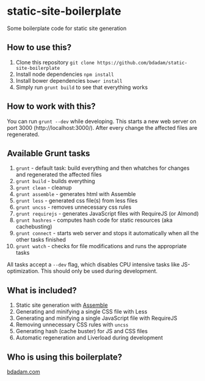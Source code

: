 static-site-boilerplate
=======================

Some boilerplate code for static site generation

## How to use this?
1. Clone this repository `git clone https://github.com/bdadam/static-site-boilerplate`
1. Install node dependencies `npm install`
1. Install bower dependencies `bower install`
1. Simply run `grunt build` to see that everything works

## How to work with this?
You can run `grunt --dev` while developing. This starts a new web server on port 3000 (http://localhost:3000/).
After every change the affected files are regenerated.

## Available Grunt tasks
1. `grunt` - default task: build everything and then whatches for changes and regenerated the affected files
1. `grunt build` - builds everything
1. `grunt clean` - cleanup
1. `grunt assemble` - generates html with Assemble
1. `grunt less` - generated css file(s) from less files
1. `grunt uncss` - removes unnecessary css rules
1. `grunt requirejs` - generates JavaScript files with RequireJS (or Almond)
1. `grunt hashres` - computes hash code for static resources (aka cachebusting)
1. `grunt connect` - starts web server and stops it automatically when all the other tasks finished
1. `grunt watch` - checks for file modifications and runs the appropriate tasks

All tasks accept a `--dev` flag, which disables CPU intensive tasks like JS-optimization. This should only be used during development.


## What is included?
1. Static site generation with [Assemble](http://assemble.io/)
1. Generating and minifying a single CSS file with Less
1. Generating and minifying a single JavaScript file with RequireJS
1. Removing unnecessary CSS rules with `uncss`
1. Generating hash (cache buster) for JS and CSS files
1. Automatic regeneration and Liverload during development

## Who is using this boilerplate?
[bdadam.com](http://bdadam.com/)
